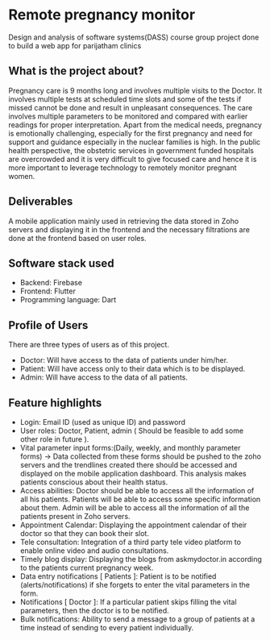 # Remote pregnancy monitor
Design and analysis of software systems(DASS) course group project done to build a web app for parijatham clinics

## What is the project about?
Pregnancy care is 9 months long and involves multiple visits to the Doctor. It involves multiple tests at scheduled time slots and some of the tests if missed cannot be done and result in unpleasant consequences. The care involves multiple parameters to be monitored and compared with earlier readings for proper interpretation. Apart from the medical needs, pregnancy is emotionally challenging, especially for the first pregnancy and need for support and guidance especially in the nuclear families is high. In the public health perspective, the obstetric services in government funded hospitals are overcrowded and it is very difficult to give focused care and hence it is more important to leverage technology to remotely monitor pregnant women.

## Deliverables
A mobile application mainly used in retrieving the data stored in Zoho servers and displaying it in the frontend and the necessary filtrations are done at the frontend based on user roles.

## Software stack used
- Backend: Firebase
- Frontend: Flutter
- Programming language: Dart

## Profile of Users
There are three types of users as of this project. 
- Doctor: Will have access to the data of patients under him/her.
- Patient: Will have access only to their data which is to be displayed.
- Admin: Will have access to the data of all patients.

## Feature highlights
- Login: Email ID (used as unique ID) and password
- User roles: Doctor, Patient, admin ( Should be feasible to add some other role in future ).
- Vital parameter input forms:(Daily, weekly, and monthly parameter forms) → Data collected from these forms should be pushed to the zoho servers and the trendlines created there should be accessed and displayed on the mobile application dashboard. This analysis makes patients conscious about their health status.
- Access abilities: Doctor should be able to access all the information of all his patients. Patients will be able to access some specific information about them. Admin will be able to access all the information of all the patients present in Zoho servers.
- Appointment Calendar: Displaying the appointment calendar of their doctor so that they can book their slot.
- Tele consultation: Integration of a third party tele video platform to enable online video and audio consultations.
- Timely blog display: Displaying the blogs from askmydoctor.in according to the patients current pregnancy week.
- Data entry notifications [ Patients ]: Patient is to be notified (alerts/notifications) if she forgets to enter the vital parameters in the form.
- Notifications [ Doctor ]: If a particular patient skips filling the vital parameters, then the doctor is to be notified.
- Bulk notifications: Ability to send a message to a group of patients at a time instead of sending to every patient individually.



